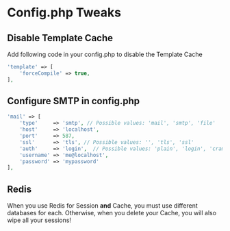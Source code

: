 # Config.php Tweaks

## Disable Template Cache

Add following code in your config.php to disable the Template Cache

```php
'template' => [
    'forceCompile' => true,
],
```

## Configure SMTP in config.php

```php
'mail' => [
    'type'     => 'smtp', // Possible values: 'mail', 'smtp', 'file'
    'host'     => 'localhost',
    'port'     => 587,
    'ssl'      => 'tls', // Possible values: '', 'tls', 'ssl'
    'auth'     => 'login',  // Possible values: 'plain', 'login', 'crammd5'
    'username' => 'me@localhost',
    'password' => 'mypassword'
],
```

## Redis

When you use Redis for Session **and** Cache, you must use different databases for each. Otherwise, when you delete your Cache, you will also wipe all your sessions!

